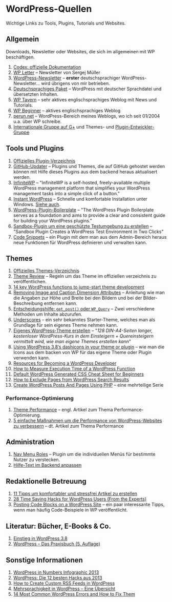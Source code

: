 # WordPress-Quellen

Wichtige Links zu Tools, Plugins, Tutorials und Websites.

## Allgemein

Downloads, Newsletter oder Websites, die sich im allgemeinen mit WP beschäftigen.

1. [Codex: offizielle Dokumentation](http://codex.wordpress.org)
2. [WP Letter](http://wpletter.de) – Newsletter von Sergej Müller
3. [WordPress-Newsletter](http://www.wordpress-newsletter.perun.net) – **erster** deutschsprachiger WordPress-Newsletter... wird übrigens von mir betrieben.
4. [Deutschsprachiges Paket](http://wpde.org/download/) – WordPress mit deutscher Sprachdatei und übersetzten Inhalten.
5. [WP Tavern](http://wptavern.com) – sehr aktives englischsprachiges Weblog mit News und Tutorials.
6. [WP Beginner](http://www.wpbeginner.com/blog/) – aktives englischsprachiges Weblog
7. [perun.net](http://www.perun.net/kategorie/wordpress/) – WordPress-Bereich meines Weblogs, wo ich seit 01/2004 u.a. über WP schreibe.
8. [Internationale Gruppe auf G+](https://plus.google.com/u/0/communities/101504763068635549461) und Themes- und [Plugin-Entwickler-Gruppe](https://plus.google.com/u/0/communities/110928980572284315377)


## Tools und Plugins

1. [Offizielles Plugin-Verzeichnis](http://wordpress.org/plugins/)
2. [GitHub-Updater](https://github.com/afragen/github-updater) – Plugins und Themes, die auf GitHub gehostet werden können mit Hilfe dieses Plugins aus dem backend heraus aktualisert werden.
3. [InfiniteWP](http://infinitewp.com/) – "InfiniteWP is a self-hosted, freely-available multiple WordPress management platform that simplifies your WordPress management tasks into a simple click of a button."
4. [Instant WordPress](http://www.instantwp.com/) – Schnelle und komfortable Installation unter Windows. [Siehe auch](http://www.perun.net/2012/08/22/instant-wordpress-schnelle-und-komfortable-installation-unter-windows/).
5. [WordPress-Plugin-Boilerplate](https://github.com/tommcfarlin/WordPress-Plugin-Boilerplate) – "The WordPress Plugin Boilerplate serves as a foundation and aims to provide a clear and consistent guide for building your WordPress plugins."
6. [Sandbox-Plugin um eine geschützte Testumgebung zu erstellen](http://wptavern.com/sandbox-plugin-creates-a-wordpress-test-environment-in-two-clicks) – "Sandbox Plugin Creates a WordPress Test Environment in Two Clicks"
7. [Code Snippets](http://www.perun.net/2012/12/05/wordpress-funktionen-aus-dem-admin-bereich-verwalten/) – ein Plugin mit dem man aus dem Admin-Bereich heraus neue Funktionen für WordPress definieren und verwalten kann.


## Themes

1. [Offizielles Themes-Verzeichnis](http://wordpress.org/themes/)
2. [Theme Review](http://codex.wordpress.org/Theme_Review) – Regeln um das Theme im offiziellen verzeichnis zu veröffentlichen.
2. [14 key WordPress functions to jump-start theme development](http://www.webdesignerdepot.com/2013/05/1-key-wordpress-functions-to-jump-start-theme-development/)
3. [Removing Image and Caption Dimension Attributes](http://wordpress.stackexchange.com/questions/32931/removing-image-and-caption-dimension-attributes) – Anleitung wie man die Angaben zur Höhe und Breite bei den Bildern und bei der Bilder-Beschreibung entfernen kann.
4. [Entscheidungshilfe: `get_post()` oder `WP_Query`](http://bueltge.de/entscheidungshilfe-get_post-oder-wp_query/4284/) – Zwei verschiedene Methoden um Inhalte abzurufen.
5. [Underscores](http://underscores.me) – ein sehr bekanntes Starter-Theme, welches man als Grundlage für sein eigenes Theme nehmen kann.
8. [Eigenes WordPress-Theme erstellen](http://www.perun.net/2013/12/19/wordpress-kurs-kostenloser-einstieg-in-die-themes-entwicklung/) – "*128 DIN-A4-Seiten langer, kostenloser WordPress-Kurs in dem Einsteigern + Quereinsteigern vermittelt wird, wie man eigene Themes erstellen kann*"
9. [Using WordPress 3.8′s dashicons in your theme or plugin](http://jameskoster.co.uk/work/using-wordpress-3-8s-dashicons-theme-plugin/) – wie man die Icons aus dem backen von WP für das eigene Theme oder Plugin verwenden kann.
10. [Resources for Becoming a WordPress Developer](http://www.wpkube.com/resources-becoming-wordpress-developer/)
11. [How to Measure Execution Time of a WordPress Function](http://www.wpmayor.com/code/how-to-measure-execution-time-of-a-wordpress-function/)
12. [Default WordPress Generated CSS Cheat Sheet for Beginners](http://www.wpbeginner.com/wp-themes/default-wordpress-generated-css-cheat-sheet-for-beginners/)
13. [How to Exclude Pages from WordPress Search Results](http://www.wpbeginner.com/wp-tutorials/how-to-exclude-pages-from-wordpress-search-results/)
14. [Create WordPress Posts And Pages Using PHP](http://www.wpexplorer.com/create-wordpress-posts-pages-using-php/) – eine mehrteilige Serie


### Performance-Optimierung

1. [Theme Performance](http://themeshaper.com/2014/02/06/theme-performance/) – engl. Artikel zum Thema Performance-Optimierung.
2. [5 einfache Maßnahmen um die Performance von WordPress-Websites zu verbessern](http://www.perun.net/2012/03/19/5-einfache-massnahmen-um-die-performance-von-wordpress-websites-zu-verbessern/) – dt. Artikel zum Thema Performance

## Administration

1. [Nav Menu Roles](http://wordpress.org/plugins/nav-menu-roles/) – Plugin um die individuellen Menüs für bestimmte Nutzer zu verstecken.
2. [Hilfe-Text im Backend anpassen](http://code.tutsplus.com/tutorials/customizing-the-wordpress-admin-help-text--wp-33281)

## Redaktionelle Betreuung

1. [11 Tipps um komfortabler und stressfrei Artikel zu erstellen](http://www.perun.net/2012/03/30/wordpress-11-tipps-um-komfortabler-und-stressfrei-artikel-zu-erstellen/)
2. [28 Time Saving Hacks for WordPress Users (From the Experts)](https://managewp.com/wordpress-time-saving-hacks)
3. [Posting Code Blocks on a WordPress Site](http://css-tricks.com/posting-code-blocks-wordpress-site/) – ein paar interessante Tipps, wenn man häufig Code-Beispiele in WP veröffentlicht.


## Literatur: Bücher, E-Books & Co.

1. [Einstieg in WordPress 3.8](http://www.perun.net/2014/01/31/einstieg-in-wordpress-3-8-als-gedrucktes-buch-und-als-e-book/)
2. [WordPress – Das Praxisbuch (5. Auflage)](http://www.perun.net/2013/10/28/wordpress-das-praxisbuch-nun-auch-fuer-kindle/)


## Sonstige Informationen

1. [WordPress in Numbers Infographic 2013](http://www.mooveagency.com/wordpress-infographic-2013)
2. [WordPress: Die 12 besten Hacks aus 2013](http://t3n.de/news/wordpress-hacks-und-snippets-521944/)
3. [How to Create Custom RSS Feeds in WordPress](http://www.wpbeginner.com/wp-tutorials/how-to-create-custom-rss-feeds-in-wordpress/)
4. [Mehrsprachigkeit in WordPress – Eine Übersicht](http://www.elmastudio.de/wordpress/mehrsprachigkeit-in-wordpress-umsetzen-eine-ubersicht/)
5. [14 Most Common WordPress Errors and How to Fix Them](http://www.wpbeginner.com/beginners-guide/14-most-common-wordpress-errors-and-how-to-fix-them/)

